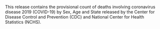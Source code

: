 This release contains the provisional count of deaths involving coronavirus disease 2019 (COVID-19) by Sex, Age and State released by the Center for Disease Control and Prevention (CDC) and National Center for Health Statistics (NCHS).
